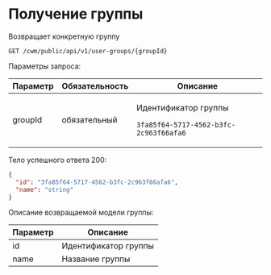# Получение группы

Возвращает конкретную группу

`GET /cwm/public/api/v1/user-groups/{groupId}`

Параметры запроса:

| Параметр | Обязательность | Описание                                                                            |
| -------- | -------------- | ----------------------------------------------------------------------------------- |
| groupId  | обязательный   | <p>Идентификатор группы</p><p><code>3fa85f64-5717-4562-b3fc-2c963f66afa6</code></p> |

Тело успешного ответа 200:

```json
{
  "id": "3fa85f64-5717-4562-b3fc-2c963f66afa6",
  "name": "string"
}
```

Описание возвращаемой модели группы:

| Параметр | Описание             |
| -------- | -------------------- |
| id       | Идентификатор группы |
| name     | Название группы      |
